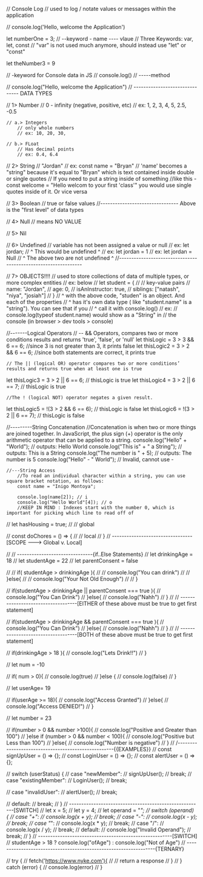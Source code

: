 // Console Log
    // used to log / notate values or messages within the application

// console.log('Hello, welcome the Application')

let numberOne = 3;
// --keyword - name ---- vlaue
    // Three Keywords: var, let, const 
    // "var" is not used much anymore, should instead use "let" or "const"

let theNumber3 = 9

// -keyword for Console data in JS
// console.log()
// -----method

// console.log("Hello, welcome the Application")
// ------------------------------- DATA TYPES   

// 1> Number
    // 0 - infinity (negative, positive, etc)
    // ex: 1, 2, 3, 4, 5, 2.5, -0.5

    // a.> Integers
        // only whole numbers
        // ex: 10, 20, 30, 

    // b.> FLoat
        // Has decimal points
        // ex: 0.4, 6.4

// 2> String
    // "Jordan"
    // ex: const name = "Bryan"
        // 'name' becomes a "string" because it's equal to "Bryan" which is text contained inside double or single quotes 
            // If you need to put a string inside of something  //like this - const welcome = "Hello welcom to your first 'class'" you would use single quotes inside of it.  Or vice versa

// 3> Boolean
    // true or false values
//-------------------------------- Above is the "first level" of data types

// 4> Null
    // means NO VALUE

// 5> Nil

// 6> Undefined
    // variable has not been assigned a value or null
    // ex: let jordan;
        // ^ This would be undefined ^ 
        // ex: let jordan = 1 
        // ex: let jordan = Null
            // ^ The above two are not undefined ^ 
//---------------------------------------------------------------

// 7> OBJECTS!!!!
    // used to store collections of data of multiple types, or more complex entities
        // ex: below
            // let student = {
            //     // key-value pairs
            //     name: "Jordan",
            //     age: 0,
            //     isAnInstructor: true,
            //     siblings: ["natash", "niya", "josiah"]
            // }
    // ^ with the above code, "studen" is an object.  And each of the properties 
    // ^ has it's own data type ( like "student.name" is a "string").  You can see that if you
    // ^ call it with console.log()
        // ex: 
        // console.log(typeof student.name)  would show as a "String" in 
        // the console (in browser > dev tools > console)

//-------Logical Operators
    // -- && Operators, compares two or more conditions results and returns 'true', 'false', or 'null'
let thisLogic = 3 > 3 && 6 == 6; //since 3 is not greater than 3, it prints false
let thisLogic2 = 3 > 2 && 6 == 6; //since both statements are correct, it prints true

    // The || (logical OR) operator compares two or more conditions’ results and returns true when at least one is true
let thisLogic3 = 3 > 2 || 6 == 6; // thisLogic is true
let thisLogic4 = 3 > 2 || 6 == 7; // thisLogic is true

    //The ! (logical NOT) operator negates a given result.
let thisLogic5 = !(3 > 2 && 6 == 6); // thisLogic is false
let thisLogic6 = !(3 > 2 || 6 == 7); // thisLogic is false

//---------String Concatenation
    //Concatenation is when two or more things are joined together. In JavaScript, the plus sign (+) operator is the only arithmetic operator that can be applied to a string. 
console.log("Hello" + "World"); // outputs: Hello World
console.log("This is" + " a String"); // outputs: This is a String
console.log("The number is " + 5); // outputs: The number is 5
console.log("Hello" - " World"); // Invalid, cannot use -

    //---String Access 
        //To read an individual character within a string, you can use square bracket notation, as follows:
        const name = "Inigo Montoya";

        console.log(name[2]); // i
        console.log("Hello World"[4]); // o 
        //KEEP IN MIND : Indexes start with the number 0, which is important for picking which line to read off of

// let hasHousing = true;
//     // global

// const doChores = () => {
//     // local
// }
// ---------------------------------[SCOPE ---> Global v. Local]

// // -------------------------------{if..Else Statements} 
// let drinkingAge = 18
// let studentAge = 22
// let parentConsent = false

// // if( studentAge > drinkingAge ){
// //     console.log("You can drink")
// // }else{
// //     console.log("Your Not Old Enough")
// // }

// if(studentAge > drinkingAge || parentConsent === true   ){
//     console.log("You Can Drink")
// }else{
//     console.log("Nahh")
// }
// // -----------------------------------[EITHER of these above must be true to get first statement]

// if(studentAge > drinkingAge && parentConsent === true   ){
//     console.log("You Can Drink")
// }else{
//     console.log("Nahh")
// }
// // -----------------------------------[BOTH of these above must be true to get first statement]

// if(drinkingAge > 18 ){
//     console.log("Lets Drink!!")
// }

// let num = -10

// if( num > 0){
//     console.log(true)
// }else {
//     console.log(false)
// }

// let userAge= 19

// if(userAge >= 18){
//     console.log("Access Granted")
// }else{
//     console.log("Access DENIED!")
// }

// let number = 23

// if(number > 0 && number >100){
//     console.log("Positive and Greater than 100")
// }else if (number > 0 && number < 100){
//     console.log("Positive but Less than 100")
// }else{
//     console.log("Number is negative")
// }
// /----------------------------------------------------{{EXAMPLES}}
// const signUpUser = () => {};
// const LoginUser = () => {};
// const alertUser = () => {};

// switch (userStatus) {
//   case "newMember":
//     signUpUser();
//     break;
//   case "existingMember":
//     LoginUser();
//     break;

//   case "invalidUser":
//     alertUser();
//     break;

//   default:
//     break;
// }
// -------------------------------------------------------[SWITCH]
// let x = 5;
// let y = 4;
// let operand = "*";
// switch (operand) {
//   case "+":
//     console.log(x + y);
//     break;
//   case "-":
//     console.log(x - y);
//     break;
//   case "*":
//     console.log(x * y);
//     break;
//   case "/":
//     console.log(x / y);
//     break;
//   default:
//     console.log("Invalid Operand");
//     break;
// }
// -------------------------------------------------------[SWITCH]
// studentAge > 18  ? console.log("ofAge") : console.log("Not of Age")
// -----------------------------------------------------------------{TERNARY}



// try {
//    fetch('https://www.nyke.com'){
//     // return a response
//    }
// } catch (error) {
//     console.log(error)
// }